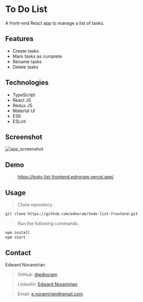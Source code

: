 # To Do List

A front-end React app to manage a list of tasks.

## Features

- Create tasks
- Mark tasks as complete
- Rename tasks
- Delete tasks

## Technologies

- TypeScript
- React JS
- Redux JS
- Material UI
- ES6
- ESLint

## Screenshot

![app_screenshot](/public/screenshot.png)

## Demo

> https://todo-list-frontend.ednoram.vercel.app/

## Usage

> Clone repository.

```sh
git clone https://github.com/ednoram/todo-list-frontend.git
```

> Run the following commands.

```sh
npm install
npm start
```

## Contact

Edward Noramirian

> GitHub: [@ednoram](https://github.com/ednoram)

> LinkedIn: [Edward Noramirian](https://www.linkedin.com/in/edward-noramirian)

> Email: e.noramirian@gmail.com
